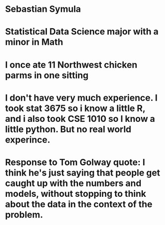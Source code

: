 # Sebastian Symula
# Statistical Data Science major with a minor in Math
# I once ate 11 Northwest chicken parms in one sitting
# I don't have very much experience. I took stat 3675 so i know a little R, and i also took CSE 1010 so I know a little python. But no real world experince.


# Response to Tom Golway quote: I think he's just saying that people get caught up with the numbers and models, without stopping to think about the data in the context of the problem.
